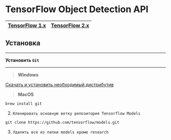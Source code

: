 # TensorFlow Object Detection API

| [TensorFlow 1.x](https://github.com/DmitryRyumin/tfObjDet/tree/master/tf1) | [TensorFlow 2.x](https://github.com/DmitryRyumin/tfObjDet/tree/master/tf2) |
| --- | --- |

## Установка

---

**Установить `Git`**

---

>  **Windows**

[Скачать и установить необходимый дистрибутив](https://git-scm.com/)

>  **MacOS**

```shell script
brew install git
```

2. `Клонировать основную ветку репозитория Tensorflow Models`

```shell script
git clone https://github.com/tensorflow/models.git
```

3. `Удалить все из папки models кроме research`
